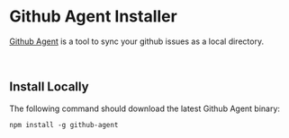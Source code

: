 # Github Agent Installer

[Github Agent](https://github.com/k-bx/github-agent) is a tool to sync your github issues as a local directory.

<br/>

## Install Locally

The following command should download the latest Github Agent binary:

```
npm install -g github-agent
```
